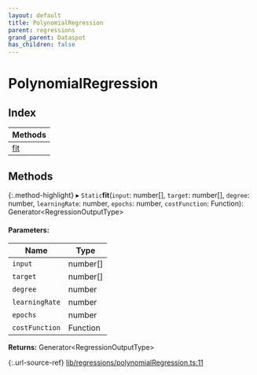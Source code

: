 ```yaml
---
layout: default
title: PolynomialRegression
parent: regressions
grand_parent: Dataspot
has_children: false
---
```


# PolynomialRegression

## Index

| Methods |
|-----------|
| [fit](#fit) |

## Methods

{:.method-highlight}
▸ `Static`**fit**(`input`: number[], `target`: number[], `degree`: number, `learningRate`: number, `epochs`: number, `costFunction`: Function): Generator\<RegressionOutputType>

#### Parameters:

Name | Type |
------ | ------ |
`input` | number[] |
`target` | number[] |
`degree` | number |
`learningRate` | number |
`epochs` | number |
`costFunction` | Function |

**Returns:** Generator\<RegressionOutputType>

{:.url-source-ref}
[lib/regressions/polynomialRegression.ts:11](https://github.com/ascentcore/dataspot/blob/dbc9f09/lib/regressions/polynomialRegression.ts#L11)
